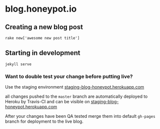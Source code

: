 # blog.honeypot.io


## Creating a new blog post

`rake new['awesome new post title']`

## Starting in development

`jekyll serve`

### Want to double test your change before putting live?

Use the staging environment [staging-blog-honeypot.herokuapp.com][1]

all changes pushed to the `master` branch are automatically
deployed to Heroku by Travis-CI and can be visible on [staging-blog-honeypot.herokuapp.com][1]

After your changes have been QA tested merge them into default `gh-pages` branch
for deployment to the live blog.


[1]: https://staging-blog-honeypot.herokuapp.com
